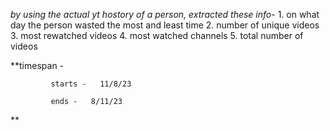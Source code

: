 *by using the actual yt hostory of a person, extracted these info-*
         1. on what day the person wasted the most and least time
         2. number of unique videos
         3. most rewatched videos
         4. most watched channels
         5. total number of videos 
         
**timespan - 

             starts -   11/8/23

             ends -   8/11/23
**

